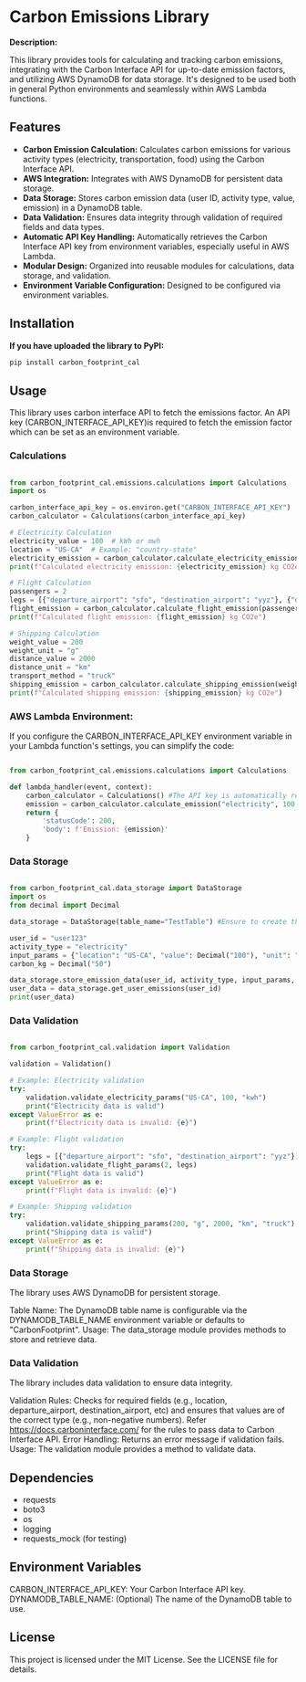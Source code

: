 # Carbon Emissions Library

**Description:**

This library provides tools for calculating and tracking carbon emissions, integrating with the Carbon Interface API for up-to-date emission factors, and utilizing AWS DynamoDB for data storage. It's designed to be used both in general Python environments and seamlessly within AWS Lambda functions.

## Features

* **Carbon Emission Calculation:** Calculates carbon emissions for various activity types (electricity, transportation, food) using the Carbon Interface API.
* **AWS Integration:** Integrates with AWS DynamoDB for persistent data storage.
* **Data Storage:** Stores carbon emission data (user ID, activity type, value, emission) in a DynamoDB table.
* **Data Validation:** Ensures data integrity through validation of required fields and data types.
* **Automatic API Key Handling:** Automatically retrieves the Carbon Interface API key from environment variables, especially useful in AWS Lambda.
* **Modular Design:** Organized into reusable modules for calculations, data storage, and validation.
* **Environment Variable Configuration:** Designed to be configured via environment variables.

## Installation

**If you have uploaded the library to PyPI:**

```bash
pip install carbon_footprint_cal
```

## Usage
This library uses carbon interface API to fetch the emissions factor. An API key (CARBON_INTERFACE_API_KEY)is required to fetch the emission factor which can be set as an environment variable.

### Calculations


```python

from carbon_footprint_cal.emissions.calculations import Calculations
import os

carbon_interface_api_key = os.environ.get("CARBON_INTERFACE_API_KEY")
carbon_calculator = Calculations(carbon_interface_api_key)

# Electricity Calculation
electricity_value = 100  # kWh or mwh
location = "US-CA"  # Example: "country-state"
electricity_emission = carbon_calculator.calculate_electricity_emission(electricity_value, location, unit="kwh") #unit is optional, and defaults to kwh.
print(f"Calculated electricity emission: {electricity_emission} kg CO2e")

# Flight Calculation
passengers = 2
legs = [{"departure_airport": "sfo", "destination_airport": "yyz"}, {"departure_airport": "yyz", "destination_airport": "sfo"}]
flight_emission = carbon_calculator.calculate_flight_emission(passengers, legs)
print(f"Calculated flight emission: {flight_emission} kg CO2e")

# Shipping Calculation
weight_value = 200
weight_unit = "g"
distance_value = 2000
distance_unit = "km"
transport_method = "truck"
shipping_emission = carbon_calculator.calculate_shipping_emission(weight_value, weight_unit, distance_value, distance_unit, transport_method)
print(f"Calculated shipping emission: {shipping_emission} kg CO2e")
```

### AWS Lambda Environment:

If you configure the CARBON_INTERFACE_API_KEY environment variable in your Lambda function's settings, you can simplify the code:

```python

from carbon_footprint_cal.emissions.calculations import Calculations

def lambda_handler(event, context):
    carbon_calculator = Calculations() #The API key is automatically retrieved.
    emission = carbon_calculator.calculate_emission("electricity", 100, location="US")
    return {
        'statusCode': 200,
        'body': f'Emission: {emission}'
    }
```
    
### Data Storage
```python

from carbon_footprint_cal.data_storage import DataStorage
import os
from decimal import Decimal

data_storage = DataStorage(table_name="TestTable") #Ensure to create the table beforehand.

user_id = "user123"
activity_type = "electricity"
input_params = {"location": "US-CA", "value": Decimal("100"), "unit": "kwh"}
carbon_kg = Decimal("50")

data_storage.store_emission_data(user_id, activity_type, input_params, carbon_kg)
user_data = data_storage.get_user_emissions(user_id)
print(user_data)
```

### Data Validation
```python

from carbon_footprint_cal.validation import Validation

validation = Validation()

# Example: Electricity validation
try:
    validation.validate_electricity_params("US-CA", 100, "kwh")
    print("Electricity data is valid")
except ValueError as e:
    print(f"Electricity data is invalid: {e}")

# Example: Flight validation
try:
    legs = [{"departure_airport": "sfo", "destination_airport": "yyz"}]
    validation.validate_flight_params(2, legs)
    print("Flight data is valid")
except ValueError as e:
    print(f"Flight data is invalid: {e}")

# Example: Shipping validation
try:
    validation.validate_shipping_params(200, "g", 2000, "km", "truck")
    print("Shipping data is valid")
except ValueError as e:
    print(f"Shipping data is invalid: {e}")
```
    
### Data Storage

The library uses AWS DynamoDB for persistent storage.

Table Name: The DynamoDB table name is configurable via the DYNAMODB_TABLE_NAME environment variable or defaults to "CarbonFootprint".
Usage: The data_storage module provides methods to store and retrieve data.

### Data Validation
The library includes data validation to ensure data integrity.

Validation Rules: Checks for required fields (e.g., location, departure_airport, destination_airport, etc) and ensures that values are of the correct type (e.g., non-negative numbers).
Refer https://docs.carboninterface.com/ for the rules to pass data to Carbon Interface API.
Error Handling: Returns an error message if validation fails.
Usage: The validation module provides a method to validate data.

## Dependencies
* requests
* boto3
* os
* logging
* requests_mock (for testing)

## Environment Variables
CARBON_INTERFACE_API_KEY: Your Carbon Interface API key.
DYNAMODB_TABLE_NAME: (Optional) The name of the DynamoDB table to use.

## License
This project is licensed under the MIT License. See the LICENSE file for details.